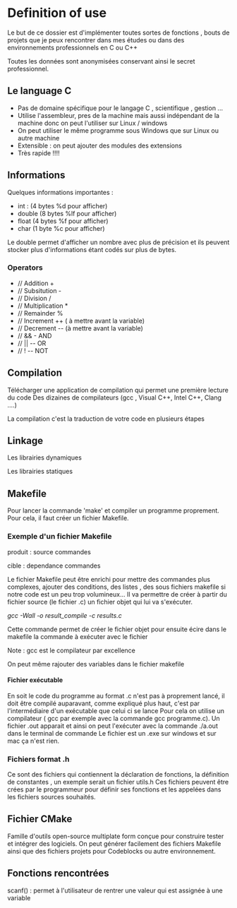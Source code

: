 # Definition of use 

Le but de ce dossier est d'implémenter toutes sortes de fonctions , bouts de projets que je peux rencontrer dans mes études ou dans des environnements professionnels en C ou C++ 

Toutes les données sont anonymisées conservant ainsi le secret professionnel. 
## Le language C
- Pas de domaine spécifique pour le langage C , scientifique , gestion ...
- Utilise l'assembleur, pres de la machine mais aussi indépendant de la machine  donc on peut l'utiliser sur Linux / windows
- On peut utiliser le même programme sous Windows que sur Linux ou autre machine
- Extensible : on peut ajouter des modules des extensions 
- Très rapide !!!!

## Informations
Quelques informations importantes : 

- int : (4 bytes %d pour afficher)
- double (8 bytes %lf pour afficher)
- float (4 bytes %f pour afficher)
- char (1 byte %c pour afficher) 

Le double permet d'afficher un nombre avec plus de précision et ils peuvent stocker plus d'informations étant codés sur plus de bytes. 

### Operators

- // Addition  +
- // Subsitution -
- // Division    /
- // Multiplication *
- // Remainder %
- // Increment ++  ( à mettre avant la variable)
- // Decrement --   (à mettre avant la variable)
- // &&  - AND
- // ||  -- OR 
- // !   -- NOT


## Compilation 

Télécharger une application de compilation qui permet une première lecture du code 
Des dizaines de compilateurs (gcc , Visual C++, Intel C++, Clang ....)

La compilation c'est la traduction de votre code en plusieurs étapes


## Linkage 

Les librairies dynamiques 

Les librairies statiques 

## Makefile 

Pour lancer la commande 'make' et compiler un programme proprement.
Pour cela, il faut créer un fichier Makefile.
### Exemple d'un fichier Makefile

produit : source
    commandes

cible : dependance
    commandes 

Le fichier Makefile peut être enrichi pour mettre des commandes plus complexes, ajouter des conditions, des listes , des sous fichiers makefile si notre code est un peu trop volumineux...
Il va permettre de créer à partir du fichier source (le fichier .c) un fichier objet qui lui va s'exécuter.

*gcc -Wall -o result_compile -c results.c*

Cette commande permet de créer le fichier objet pour ensuite écire dans le makefile la commande à exécuter avec le fichier 

Note : gcc est le compilateur par excellence

On peut même rajouter des variables dans le fichier makefile


#### Fichier exécutable 

En soit le code du programme au format .c n'est pas à proprement lancé, il doit être compilé auparavant, comme expliqué plus haut, c'est par l'intermédiaire d'un exécutable que celui ci se lance
Pour cela on utilise un compilateur ( gcc par exemple avec la commande gcc programme.c).
Un fichier .out apparait et ainsi on peut l'exécuter avec la commande ./a.out dans le terminal de commande 
Le fichier est un .exe sur windows et sur mac ça n'est rien. 
### Fichiers format .h
Ce sont des fichiers qui contiennent la déclaration de fonctions, la définition de constantes , un exemple serait un fichier utils.h 
Ces fichiers peuvent être crées par le programmeur pour définir ses fonctions et les appelées dans les fichiers sources souhaités. 

## Fichier CMake

Famille d'outils open-source multiplate form conçue pour construire tester et intégrer des logiciels.
On peut générer facilement des fichiers Makefile ainsi que des fichiers projets pour Codeblocks ou autre environnement. 


## Fonctions rencontrées 
scanf() : permet à l'utilisateur de rentrer une valeur qui est assignée à une variable
